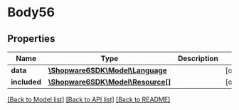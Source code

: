 # Body56

## Properties
Name | Type | Description | Notes
------------ | ------------- | ------------- | -------------
**data** | [**\Shopware6SDK\Model\Language**](Language.md) |  | [optional] 
**included** | [**\Shopware6SDK\Model\Resource[]**](Resource.md) |  | [optional] 

[[Back to Model list]](../../README.md#documentation-for-models) [[Back to API list]](../../README.md#documentation-for-api-endpoints) [[Back to README]](../../README.md)

